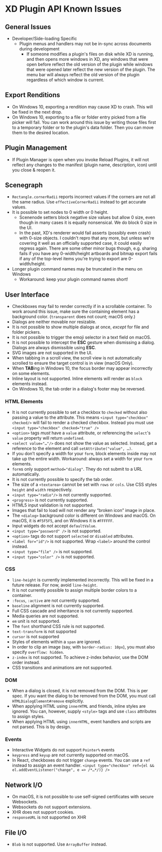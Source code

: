 # XD Plugin API Known Issues

## General Issues

- Developer/Side-loading Specific
  - Plugin menus and handlers may not be in-sync across documents during development
    - If someone modifies a plugin's files on disk while XD is running, and then opens more windows in XD, any windows that were open before reflect the old version of the plugin while windows that were opened later reflect the new version of the plugin. The menu bar will always reflect the old version of the plugin regardless of which window is current.

## Export Renditions

- On Windows 10, exporting a rendition may cause XD to crash. This will be fixed in the next drop.
- On Windows 10, exporting to a file or folder entry picked from a file picker will fail. You can work around this issue by writing those files first to a temporary folder or to the plugin's data folder. Then you can move them to the desired location.

## Plugin Management

- If Plugin Manager is open when you invoke Reload Plugins, it will not reflect any changes to the manifest (plugin name, description, icon) until you close & reopen it.

## Scenegraph

- `Rectangle.cornerRadii` reports incorrect values if the corners are not all the same radius. Use `effectiveCornerRadii` instead to get accurate values.
- It is possible to set nodes to 0 width or 0 height.
  - Scenenode setters block negative size values but allow 0 size, even though in many cases it is equally nonsensical. We do block 0 size in the UI.
  - In the past, XD's renderer would fail asserts (possibly even crash) with 0-size objects. I couldn't repro that any more, but unless we're covering it well as an officially supported case, it could easily regress again. There are some other minor bugs though, e.g. sharing fails if you have any 0-width/height artboards and bitmap export fails if any of the top-level items you're trying to export are 0-width/height.
- Longer plugin command names may be truncated in the menu on Windows
  - Workaround: keep your plugin command names short!

## User Interface

- Checkboxes may fail to render correctly if in a scrollable container. To work around this issue, make sure the containing element has a background color. (`transparent` does not count; macOS only.)
- Dialogs are neither movable nor resizable.
- It is not possible to show multiple dialogs at once, *except* for file and folder pickers.
- It is not possible to trigger the emoji selector in a text field on macOS.
- It is not possible to intercept the **ESC** gesture when dismissing a dialog. Dialogs are always dismissible using **ESC**.
- SVG images are not supported in the UI.
- When tabbing in a scroll view, the scroll view is not automatically scrolled to ensure the target control is in view (macOS Only).
- When **TAB**ing in Windows 10, the focus border may appear incorrectly on some elements.
- Inline layout is not supported. Inline elements will render as `block` elements instead.
- On Windows 10, the tab order in a dialog's footer may be reversed.

### HTML Elements

- It is not currently possible to set a checkbox to `checked` without also passing a value to the attribute. This means `<input type="checkbox" checked/>` will fail to render a checked checkbox. Instead you must use `<input type="checkbox" checked="true" />`
- `<option>` tags *must* have a `value` attribute, or referencing the `select`'s `value` property will return `undefined`.
- `<select value="…"/>` does not show the value as selected. Instead, get a reference to the element and call `setAttribute("value", …)`.
- If you don’t specify a width for your `form`, block elements inside may not take up the entire width. Workaround: always set a width for your `form` elements.
- `form`s only support `method="dialog"`. They do not submit to a URL automatically.
- It is not currently possible to specify the tab order.
- The size of a `<textarea>` cannot be set with `rows` or `cols`. Use CSS styles `height` and `width` respectively.
- `<input type="radio"/>` is not currently supported.
- `<progress>` is not currently supported.
- HTML5 input validation is not supported.
- Images that fail to load will not render any “broken icon” image in place.
- The `<dialog>` background color is different on Windows and macOS. On macOS, it is `#F5F5F5`, and on Windows it is `#FFFFFF`.
- Input widgets do not accept `defaultValue`.
- `<input type="password" />` is not supported.
- `<option>` tags do not support `selected` or `disabled` attributes.
- `<label for="id"/>` is not supported. Wrap `<label>` around the control instead.
- `<input type="file" />` is not supported.
- `<input type="color" />` is not supported.

### CSS

- `line-height` is currently implemented incorrectly. This will be fixed in a future release. For now, avoid `line-height`.
- It is not currently possible to assign multiple border colors to a container.
- `:focus`, `:active` are not currently supported.
- `baseline` alignment is not currently supported.
- Full CSS cascade and inheritance is not currently supported.
- Media queries are not supported.
- `em` unit is not supported.
- The `font` shorthand CSS rule is not supported.
- `text-transform` is not supported
- `cursor` is not supported
- Styles of elements within a `span` are ignored.
- In order to clip an image (say, with `border-radius: 10px`), you must also specify `overflow: hidden`.
- `z-index` is not supported. To achieve z-index behavior, use the DOM order instead.
- CSS transitions and animations are not supported.

### DOM

- When a dialog is closed, it is not removed from the DOM. This is per spec. If you want the dialog to be removed from the DOM, you must call `HTMLDialogElement#remove` explicitly.
- When applying HTML using `innerHTML` and friends, inline styles are ignored. You can, however, supply `<style>` tags and use `class` attributes to assign styles.
- When applying HTML using `innerHTML`, event handlers and scripts are not parsed. This is by design.

### Events

- Interactive Widgets do not support `Pointer%` events
- `keypress` and `keyup` are not currently supported on macOS.
- In React, checkboxes do not trigger `change` events. You can use a `ref` instead to assign an event handler. `<input type="checkbox" ref={el && el.addEventListener("change", e => /*…*/)} />`

## Network I/O

- On macOS, it is not possible to use self-signed certificates with secure Websockets.
- Websockets do not support extensions.
- XHR does not support cookies.
- `responseURL` is not supported on XHR

## File I/O

- `Blob` is not supported. Use `ArrayBuffer` instead.
